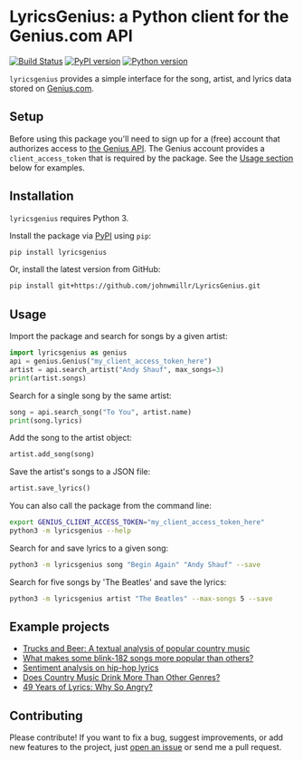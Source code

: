 # LyricsGenius: a Python client for the Genius.com API
[![Build Status](https://travis-ci.org/johnwmillr/LyricsGenius.svg?branch=master)](https://travis-ci.org/johnwmillr/LyricsGenius)
[![PyPI version](https://badge.fury.io/py/lyricsgenius.svg)](https://pypi.org/project/lyricsgenius/)
[![Python version](https://img.shields.io/badge/python-3.x-brightgreen.svg)](https://pypi.org/project/lyricsgenius/)

`lyricsgenius` provides a simple interface for the song, artist, and lyrics data stored on [Genius.com](https://www.genius.com).

## Setup
Before using this package you'll need to sign up for a (free) account that authorizes access to [the Genius API](http://genius.com/api-clients). The Genius account provides a `client_access_token` that is required by the package. See the [Usage section](https://github.com/johnwmillr/LyricsGenius#usage) below for examples.

## Installation
`lyricsgenius` requires Python 3.

Install the package via [PyPI](https://pypi.python.org/pypi/lyricsgenius) using `pip`:

```bash
pip install lyricsgenius
```

Or, install the latest version from GitHub:

```bash
pip install git+https://github.com/johnwmillr/LyricsGenius.git
```

## Usage
Import the package and search for songs by a given artist:

```python
import lyricsgenius as genius
api = genius.Genius("my_client_access_token_here")
artist = api.search_artist("Andy Shauf", max_songs=3)
print(artist.songs)
```

Search for a single song by the same artist:

```python
song = api.search_song("To You", artist.name)
print(song.lyrics)
```

Add the song to the artist object:

```python
artist.add_song(song)
```

Save the artist's songs to a JSON file:

```python
artist.save_lyrics()
```

You can also call the package from the command line:

```bash
export GENIUS_CLIENT_ACCESS_TOKEN="my_client_access_token_here"
python3 -m lyricsgenius --help
```

Search for and save lyrics to a given song:

```bash
python3 -m lyricsgenius song "Begin Again" "Andy Shauf" --save
```

Search for five songs by 'The Beatles' and save the lyrics:

```bash
python3 -m lyricsgenius artist "The Beatles" --max-songs 5 --save
```

## Example projects

  - [Trucks and Beer: A textual analysis of popular country music](http://www.johnwmillr.com/trucks-and-beer/)
  - [What makes some blink-182 songs more popular than others?](http://jdaytn.com/posts/download-blink-182-data/)
  - [Sentiment analysis on hip-hop lyrics](https://github.com/Hugo-Nattagh/2017-Hip-Hop)
  - [Does Country Music Drink More Than Other Genres?](https://towardsdatascience.com/does-country-music-drink-more-than-other-genres-a21db901940b)
  - [49 Years of Lyrics: Why So Angry?](https://towardsdatascience.com/49-years-of-lyrics-why-so-angry-1adf0a3fa2b4)

## Contributing
Please contribute! If you want to fix a bug, suggest improvements, or add new features to the project, just [open an issue](https://github.com/johnwmillr/LyricsGenius/issues) or send me a pull request.
